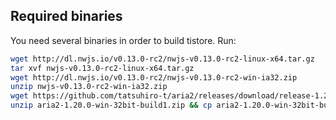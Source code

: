 ## Required binaries

You need several binaries in order to build tistore. Run:

```bash
wget http://dl.nwjs.io/v0.13.0-rc2/nwjs-v0.13.0-rc2-linux-x64.tar.gz
tar xvf nwjs-v0.13.0-rc2-linux-x64.tar.gz
wget http://dl.nwjs.io/v0.13.0-rc2/nwjs-v0.13.0-rc2-win-ia32.zip
unzip nwjs-v0.13.0-rc2-win-ia32.zip
wget https://github.com/tatsuhiro-t/aria2/releases/download/release-1.20.0/aria2-1.20.0-win-32bit-build1.zip
unzip aria2-1.20.0-win-32bit-build1.zip && cp aria2-1.20.0-win-32bit-build1/aria2c.exe .
```
